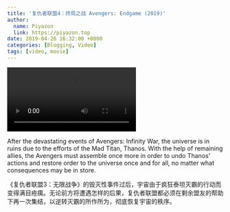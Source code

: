 ```yaml
---
title: '复仇者联盟4：终局之战 Avengers: Endgame (2019)'
author:
  name: Piyazon
  link: https://piyazon.top
date: 2019-04-26 16:32:00 +0800
categories: [Blogging, Video]
tags: [video, movie]
---
```



<video id="player" class="weixin_video" playsinline controls x-webkit-airplay data-poster="https://git.lug.ustc.edu.cn/flame3/images/-/raw/main/movie/avengers-4.jpg"
  wxv="wxv_2187558367680921600" src="">
  <track kind="captions" label="English" src="https://piyazon.top/storage/assets/subtitles/avengers-4-ec.vtt" srclang="en"
    default />
</video>

After the devastating events of Avengers: Infinity War, the universe is in ruins due to the efforts of the Mad Titan, Thanos. With the help of remaining allies, the Avengers must assemble once more in order to undo Thanos' actions and restore order to the universe once and for all, no matter what consequences may be in store.

《复仇者联盟3：无限战争》的毁灭性事件过后，宇宙由于疯狂泰坦灭霸的行动而变得满目疮痍。无论前方将遭遇怎样的后果，复仇者联盟都必须在剩余盟友的帮助下再一次集结，以逆转灭霸的所作所为，彻底恢复宇宙的秩序。